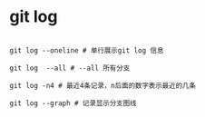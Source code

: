 # git log

```shell

git log --oneline # 单行展示git log 信息

git log  --all # --all 所有分支

git log -n4 # 最近4条记录，n后面的数字表示最近的几条

git log --graph # 记录显示分支图线
```
